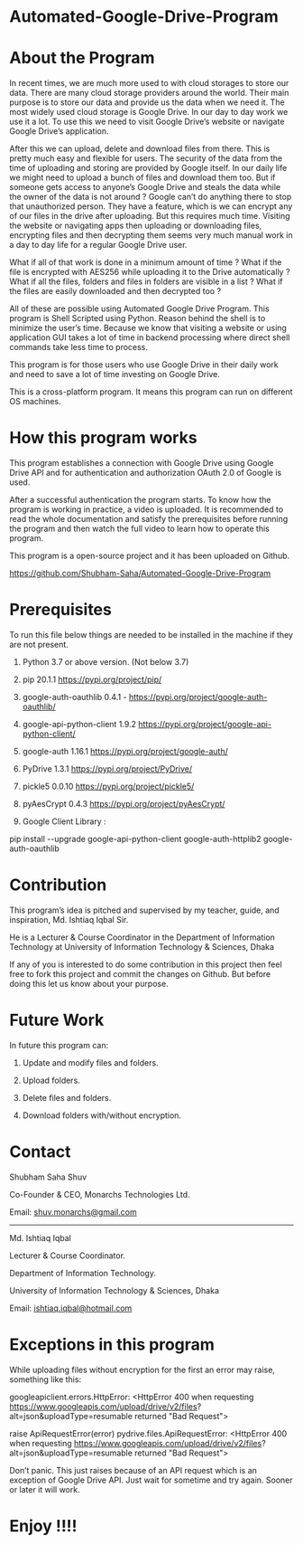 # Automated-Google-Drive-Program

# About the Program

In recent times, we are much more used to with cloud storages to store our data. There are many cloud storage providers around the world. Their main purpose is to store our data and provide us the data when we need it. 
The most widely used cloud storage is Google Drive. In our day to day work we use it a lot. To use this we need to visit Google Drive’s website or navigate Google Drive’s application.

After this we can upload, delete and download files from there. This is pretty much easy and flexible for users. The security of the data from the time of uploading and storing are provided by Google itself. In our daily life we might need to upload a bunch of files and download them too.
But if someone gets access to anyone’s Google Drive and steals the data while the owner of the data is not around ? Google can’t do anything there to stop that unauthorized person. 
They have a feature, which is we can encrypt any of our files in the drive after uploading. But this requires much time. Visiting the website or navigating apps then uploading or downloading files, encrypting files and then decrypting them seems very much manual work in a day to day life for a regular Google Drive user.

What if all of that work is done in a minimum amount of time ?
What if the file is encrypted with AES256 while uploading it to the Drive automatically ?
What if all the files, folders and files in folders are visible in a list ?
What if the files are easily downloaded and then decrypted too ?

All of these are possible using Automated Google Drive Program. This program is Shell Scripted using Python.
Reason behind the shell is to minimize the user’s time. Because we know that visiting a website or using application GUI takes a lot of time in backend processing where direct shell commands take less time to process.

This program is for those users who use Google Drive in their daily work and need to save a lot of time investing on Google Drive.

This is a cross-platform program. It means this program can run on different OS machines.

# How this program works

This program establishes a connection with Google Drive using Google Drive API and for authentication and authorization OAuth 2.0 of Google is used.

After a successful authentication the program starts. To know how the program is working in practice, a video is uploaded. It is recommended to read the whole documentation and satisfy the prerequisites before running the program and then watch the full video to learn how to operate this program.

This program is a open-source project and it has been uploaded on Github.

https://github.com/Shubham-Saha/Automated-Google-Drive-Program

# Prerequisites

To run this file below things are needed to be installed in the machine if they are not present.

1. Python 3.7 or above version. (Not below 3.7)

2. pip 20.1.1 https://pypi.org/project/pip/

3. google-auth-oauthlib 0.4.1 - https://pypi.org/project/google-auth-oauthlib/

4. google-api-python-client 1.9.2 https://pypi.org/project/google-api-python-client/

5. google-auth 1.16.1 https://pypi.org/project/google-auth/

6. PyDrive 1.3.1 https://pypi.org/project/PyDrive/

7. pickle5 0.0.10 https://pypi.org/project/pickle5/

8. pyAesCrypt 0.4.3 https://pypi.org/project/pyAesCrypt/

9. Google Client Library :

pip install --upgrade google-api-python-client google-auth-httplib2 google-auth-oauthlib

# Contribution

This program’s idea is pitched and supervised by my teacher, guide, and inspiration, 
Md. Ishtiaq Iqbal Sir. 

He is a Lecturer & Course Coordinator in the Department of Information Technology at University of Information Technology & Sciences, Dhaka

If any of you is interested to do some contribution in this project then feel free to fork this project and commit the changes on Github. But before doing this let us know about your purpose.

# Future Work

In future this program can:

1. Update and modify files and folders.

2. Upload folders.

3. Delete files and folders.

4. Download folders with/without encryption.



# Contact

Shubham Saha Shuv

Co-Founder & CEO, Monarchs Technologies Ltd.

Email: shuv.monarchs@gmail.com

------------------------------------------------------------------------------

Md. Ishtiaq Iqbal 

Lecturer & Course Coordinator.

Department of Information Technology.

University of Information Technology & Sciences, Dhaka

Email: ishtiaq.iqbal@hotmail.com


# Exceptions in this program

While uploading files without encryption for the first an error may raise, something like this:

googleapiclient.errors.HttpError: <HttpError 400 when requesting 
https://www.googleapis.com/upload/drive/v2/files?
alt=json&uploadType=resumable returned "Bad Request">


raise ApiRequestError(error)
pydrive.files.ApiRequestError: <HttpError 400 when requesting 
https://www.googleapis.com/upload/drive/v2/files?
alt=json&uploadType=resumable returned "Bad Request">


Don’t panic. This just raises because of an API request which is an exception of Google Drive API. Just wait for sometime and try again. Sooner or later it will work.


# Enjoy !!!!
